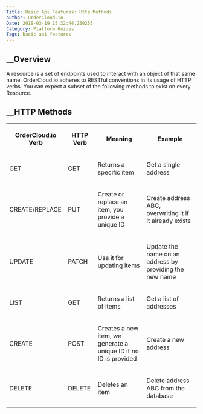 ```yaml
---
Title: Basic Api Features: Http Methods
author: OrderCloud.io 
Date: 2018-03-19 15:32:44.250255
Category: Platform Guides
Tags: basic api features
---
```



## __Overview

A resource is a set of endpoints used to interact with an object of that same
name. OrderCloud.io adheres to RESTful conventions in its usage of HTTP verbs.
You can expect a subset of the following methods to exist on every Resource.

## __HTTP Methods  
  
<table>  
<tr>  
<th>

OrderCloud.io Verb

</th>  
<th>

HTTP Verb

</th>  
<th>

Meaning

</th>  
<th>

Example

</th> </tr>  
<tr>  
<td>

GET

</td>  
<td>

GET

</td>  
<td>

Returns a specific item

</td>  
<td>

Get a single address

</td> </tr>  
<tr>  
<td>

CREATE/REPLACE

</td>  
<td>

PUT

</td>  
<td>

Create or replace an item, you provide a unique ID

</td>  
<td>

Create address ABC, overwriting it if it already exists

</td> </tr>  
<tr>  
<td>

UPDATE

</td>  
<td>

PATCH

</td>  
<td>

Use it for updating items

</td>  
<td>

Update the name on an address by providing the new name

</td> </tr>  
<tr>  
<td>

LIST

</td>  
<td>

GET

</td>  
<td>

Returns a list of items

</td>  
<td>

Get a list of addresses

</td> </tr>  
<tr>  
<td>

CREATE

</td>  
<td>

POST

</td>  
<td>

Creates a new item, we generate a unique ID if no ID is provided

</td>  
<td>

Create a new address

</td> </tr>  
<tr>  
<td>

DELETE

</td>  
<td>

DELETE

</td>  
<td>

Deletes an item

</td>  
<td>

Delete address ABC from the database

</td> </tr> </table>

